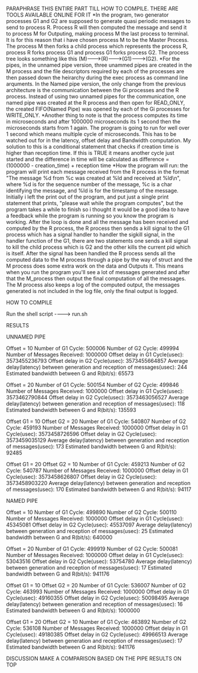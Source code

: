 PARAPHRASE THIS ENTIRE PART TILL HOW TO COMPILE. THERE ARE TOOLS AVAILABLE ONLINE FOR IT
*In the program, two generator processes G1 and G2 are supposed to generate quasi periodic messages to send to 
 process R. Process R will then computed the message and send it to process M for Outputing, making process M the 
 last process to terminal. It is for this reason that i have chosen process M to be the Master Process. The 
 process M then forks a child process which represents the process R, process R forks process G1 and process G1
 forks process G2. The process tree looks something like this (M)--->(R)--->(G1)--->(G2).
*For the pipes, in the unnamed pipe version, three unammed pipes are created in the M process and the file 
 descriptors required by each of the processes are then passed down the heirarchy during the exec process as 
 command line arquments. In the Named pipe version, the only change from the previous architecture is the 
 communication between the Gi processes and the R process. Instead of using two unnamed pipes for the 
 communication, one named pipe was created at the R process and then open for READ_ONLY, the created 
 FIFO(Named Pipe) was opened by each of the Gi processes for WRITE_ONLY.
*Another thing to note is that the process computes its time in microseconds and after 1000000 microseconds
 its 1 second then the microseconds starts from 1 again. The program is going to run for well over 1 second
 which means multiple cycle of microseconds. This has to be watched out for in the latency, offset delay and
 Bandwidth computation. My solution to this is a conditional statement that checks if creation time is higher than 
 reception time. If this is TRUE it means another cycle just started and the difference in time will be calculated 
 as difference = (1000000 - creation_time) + reception time 
*How the program will run: the program will print each message received from the R process in the format
 "The message %d from %c was created at %ld and received at %ld\n", where %d is for the sequence number of
 the message, %c is a char identifying the message, and %ld is for the timestamp of the message. 
 Initially i left the print out of the program, and put just a single print statement that prints, "please wait
 while the program computes", but the program takes a while to finish so i thought it would be a good idea to 
 have a feedback while the program is running so you know the program is working. 
 After the loop is done and all the message has been received and computed by the R process, the R process 
 then sends a kill signal to the G1 process which has a signal handler to handler the sigkill signal, in the 
 handler function of the G1, there are two statements one sends a kill signal to kill the child process which 
 is G2 and the other kills the current pid which is itself.
 After the signal has been handled the R process sends all the computed data to the M process through a pipe
 by the way of struct and the M process does some extra work on the data and Outputs it. This means when you
 run the program you'll see a lot of messages generated and after that the M_process then output the final 
 computation of all the messages. The M process also keeps a log of the computed output, the messages generated 
 is not included in the log file, only the final output is logged.

                                
HOW TO COMPILE

Run the shell script ----> run.sh

RESULTS

UNNAMED PIPE

Offset = 10
Number of G1 Cycle: 500006
Number of G2 Cycle: 499994
Number of Messages Received: 1000000
Offset delay in G1 Cycle(usec): 3573455236793
Offset delay in G2 Cycle(usec): 3573455664857
Average delay(latency) between generation and reception of messages(usec): 244
Estimated bandwidth between G and R(bit/s): 65573 

Offset = 20
Number of G1 Cycle: 500154
Number of G2 Cycle: 499846
Number of Messages Received: 1000000
Offset delay in G1 Cycle(usec): 3573462790844
Offset delay in G2 Cycle(usec): 3573463056527
Average delay(latency) between generation and reception of messages(usec): 118
Estimated bandwidth between G and R(bit/s): 135593 

Offset G1 = 10
Offset G2 = 20
Number of G1 Cycle: 540807
Number of G2 Cycle: 459193
Number of Messages Received: 1000000
Offset delay in G1 Cycle(usec): 3573458726596
Offset delay in G2 Cycle(usec): 3573459035129
Average delay(latency) between generation and reception of messages(usec): 173
Estimated bandwidth between G and R(bit/s): 92485 

Offset G1 = 20
Offset G2 = 10
Number of G1 Cycle: 459213
Number of G2 Cycle: 540787
Number of Messages Received: 1000000
Offset delay in G1 Cycle(usec): 3573458626807
Offset delay in G2 Cycle(usec): 3573458903220
Average delay(latency) between generation and reception of messages(usec): 170
Estimated bandwidth between G and R(bit/s): 94117 


NAMED PIPE

Offset = 10
Number of G1 Cycle: 499890
Number of G2 Cycle: 500110
Number of Messages Received: 1000000
Offset delay in G1 Cycle(usec): 45345081
Offset delay in G2 Cycle(usec): 45537097
Average delay(latency) between generation and reception of messages(usec): 25
Estimated bandwidth between G and R(bit/s): 640000 


Offset = 20
Number of G1 Cycle: 499919
Number of G2 Cycle: 500081
Number of Messages Received: 1000000
Offset delay in G1 Cycle(usec): 53043516
Offset delay in G2 Cycle(usec): 53754780
Average delay(latency) between generation and reception of messages(usec): 17
Estimated bandwidth between G and R(bit/s): 941176 


Offset G1 = 10
Offset G2 = 20
Number of G1 Cycle: 536007
Number of G2 Cycle: 463993
Number of Messages Received: 1000000
Offset delay in G1 Cycle(usec): 49160355
Offset delay in G2 Cycle(usec): 50098495
Average delay(latency) between generation and reception of messages(usec): 16
Estimated bandwidth between G and R(bit/s): 1000000 


Offset G1 = 20
Offset G2 = 10
Number of G1 Cycle: 463892
Number of G2 Cycle: 536108
Number of Messages Received: 1000000
Offset delay in G1 Cycle(usec): 49180385
Offset delay in G2 Cycle(usec): 49966513
Average delay(latency) between generation and reception of messages(usec): 17
Estimated bandwidth between G and R(bit/s): 941176 


DISCUSSION
MAKE A COMPARISON BASED ON THE PIPE RESULTS ON TOP
